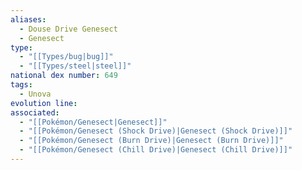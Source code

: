 ```yaml
---
aliases:
  - Douse Drive Genesect
  - Genesect
type:
  - "[[Types/bug|bug]]"
  - "[[Types/steel|steel]]"
national dex number: 649
tags:
  - Unova
evolution line: 
associated:
  - "[[Pokémon/Genesect|Genesect]]"
  - "[[Pokémon/Genesect (Shock Drive)|Genesect (Shock Drive)]]"
  - "[[Pokémon/Genesect (Burn Drive)|Genesect (Burn Drive)]]"
  - "[[Pokémon/Genesect (Chill Drive)|Genesect (Chill Drive)]]"
---
```

